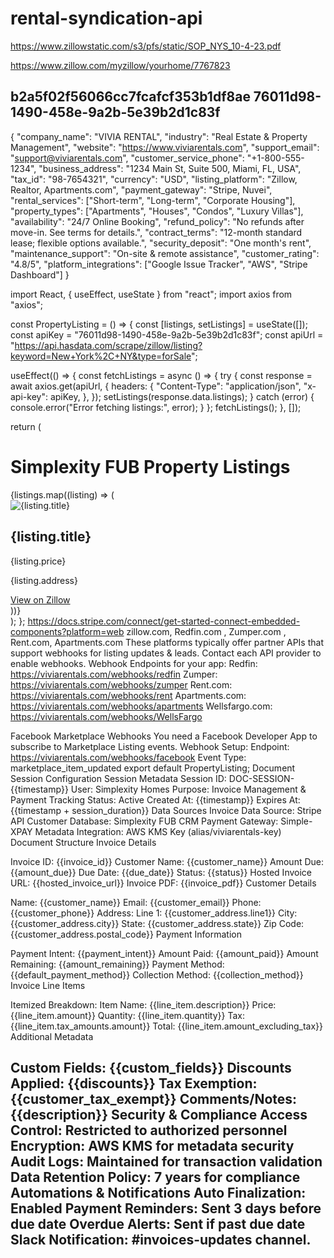 # rental-syndication-api
https://www.zillowstatic.com/s3/pfs/static/SOP_NYS_10-4-23.pdf

https://www.zillow.com/myzillow/yourhome/7767823

b2a5f02f56066cc7fcafcf353b1df8ae
76011d98-1490-458e-9a2b-5e39b2d1c83f
----------------------------------------------------
{
  "company_name": "VIVIA RENTAL",
  "industry": "Real Estate & Property Management",
  "website": "https://www.viviarentals.com",
  "support_email": "support@viviarentals.com",
  "customer_service_phone": "+1-800-555-1234",
  "business_address": "1234 Main St, Suite 500, Miami, FL, USA",
  "tax_id": "98-7654321",
  "currency": "USD",
  "listing_platform": "Zillow, Realtor, Apartments.com",
  "payment_gateway": "Stripe, Nuvei",
  "rental_services": ["Short-term", "Long-term", "Corporate Housing"],
  "property_types": ["Apartments", "Houses", "Condos", "Luxury Villas"],
  "availability": "24/7 Online Booking",
  "refund_policy": "No refunds after move-in. See terms for details.",
  "contract_terms": "12-month standard lease; flexible options available.",
  "security_deposit": "One month's rent",
  "maintenance_support": "On-site & remote assistance",
  "customer_rating": "4.8/5",
  "platform_integrations": ["Google Issue Tracker", "AWS", "Stripe Dashboard"]
}

import React, { useEffect, useState } from "react";
import axios from "axios";

const PropertyListing = () => {
  const [listings, setListings] = useState([]);
  const apiKey = "76011d98-1490-458e-9a2b-5e39b2d1c83f";
  const apiUrl = "https://api.hasdata.com/scrape/zillow/listing?keyword=New+York%2C+NY&type=forSale";

  useEffect(() => {
    const fetchListings = async () => {
      try {
        const response = await axios.get(apiUrl, {
          headers: {
            "Content-Type": "application/json",
            "x-api-key": apiKey,
          },
        });
        setListings(response.data.listings);
      } catch (error) {
        console.error("Error fetching listings:", error);
      }
    };
    fetchListings();
  }, []);

  return (
    <div className="p-6">
      <h1 className="text-2xl font-bold mb-4">Simplexity FUB Property Listings</h1>
      <div className="grid grid-cols-1 md:grid-cols-2 lg:grid-cols-3 gap-6">
        {listings.map((listing) => (
          <div key={listing.id} className="border p-4 rounded-lg shadow-md">
            <img src={listing.image} alt={listing.title} className="w-full h-48 object-cover rounded" />
            <h2 className="text-lg font-semibold mt-2">{listing.title}</h2>
            <p className="text-gray-600">{listing.price}</p>
            <p className="text-sm">{listing.address}</p>
            <a
              href={listing.url}
              target="_blank"
              rel="noopener noreferrer"
              className="mt-2 block text-blue-500 hover:underline"
            >
              View on Zillow
            </a>
          </div>
        ))}
      </div>
    </div>
  );
};
https://docs.stripe.com/connect/get-started-connect-embedded-components?platform=web
zillow.com, Redfin.com , Zumper.com , Rent.com, Apartments.com
These platforms typically offer partner APIs that support webhooks for listing updates & leads.
Contact each API provider to enable webhooks.
Webhook Endpoints for your app:
Redfin: https://viviarentals.com/webhooks/redfin
Zumper: https://viviarentals.com/webhooks/zumper
Rent.com: https://viviarentals.com/webhooks/rent
Apartments.com: https://viviarentals.com/webhooks/apartments
Wellsfargo.com: https://viviarentals.com/webhooks/WellsFargo

Facebook Marketplace Webhooks
You need a Facebook Developer App to subscribe to Marketplace Listing events.
Webhook Setup:
Endpoint: https://viviarentals.com/webhooks/facebook
Event Type: marketplace_item_updated
export default PropertyListing;
Document Session Configuration
Session Metadata
Session ID: DOC-SESSION-{{timestamp}}
User: Simplexity Homes
Purpose: Invoice Management & Payment Tracking
Status: Active
Created At: {{timestamp}}
Expires At: {{timestamp + session_duration}}
Data Sources
Invoice Data Source: Stripe API
Customer Database: Simplexity FUB CRM
Payment Gateway: Simple-XPAY
Metadata Integration: AWS KMS Key (alias/viviarentals-key)
Document Structure
Invoice Details

Invoice ID: {{invoice_id}}
Customer Name: {{customer_name}}
Amount Due: {{amount_due}}
Due Date: {{due_date}}
Status: {{status}}
Hosted Invoice URL: {{hosted_invoice_url}}
Invoice PDF: {{invoice_pdf}}
Customer Details

Name: {{customer_name}}
Email: {{customer_email}}
Phone: {{customer_phone}}
Address:
Line 1: {{customer_address.line1}}
City: {{customer_address.city}}
State: {{customer_address.state}}
Zip Code: {{customer_address.postal_code}}
Payment Information

Payment Intent: {{payment_intent}}
Amount Paid: {{amount_paid}}
Amount Remaining: {{amount_remaining}}
Payment Method: {{default_payment_method}}
Collection Method: {{collection_method}}
Invoice Line Items

Itemized Breakdown:
Item Name: {{line_item.description}}
Price: {{line_item.amount}}
Quantity: {{line_item.quantity}}
Tax: {{line_item.tax_amounts.amount}}
Total: {{line_item.amount_excluding_tax}}
Additional Metadata

Custom Fields: {{custom_fields}}
Discounts Applied: {{discounts}}
Tax Exemption: {{customer_tax_exempt}}
Comments/Notes: {{description}}
Security & Compliance
Access Control: Restricted to authorized personnel
Encryption: AWS KMS for metadata security
Audit Logs: Maintained for transaction validation
Data Retention Policy: 7 years for compliance
Automations & Notifications
Auto Finalization: Enabled
Payment Reminders: Sent 3 days before due date
Overdue Alerts: Sent if past due date
Slack Notification: #invoices-updates channel.
-----------------------
